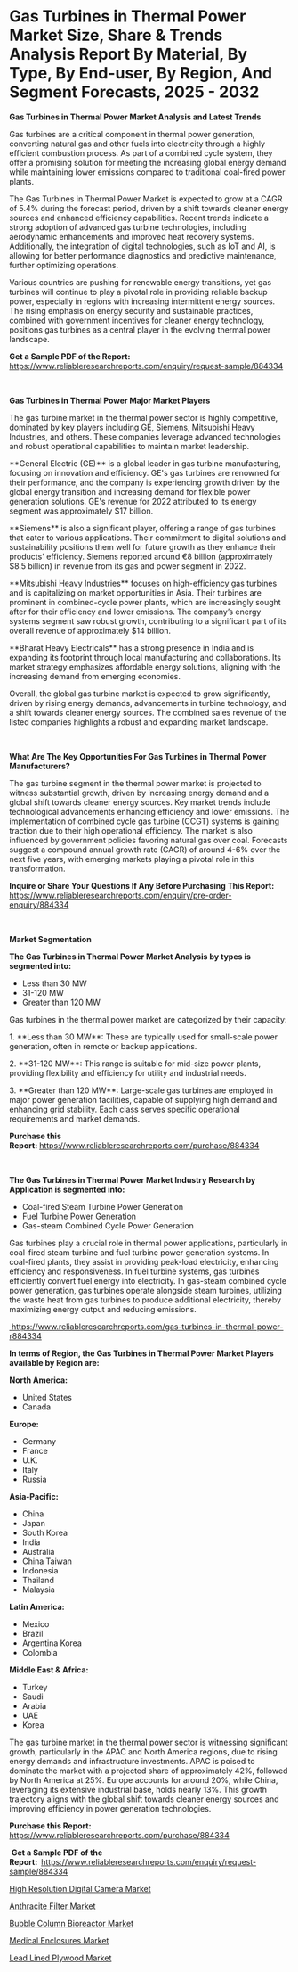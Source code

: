 <p><h1>Gas Turbines in Thermal Power Market Size, Share & Trends Analysis Report By Material, By Type, By End-user, By Region, And Segment Forecasts, 2025 - 2032</h1></p><p><strong>Gas Turbines in Thermal Power Market Analysis and Latest Trends</strong></p>
<p><p>Gas turbines are a critical component in thermal power generation, converting natural gas and other fuels into electricity through a highly efficient combustion process. As part of a combined cycle system, they offer a promising solution for meeting the increasing global energy demand while maintaining lower emissions compared to traditional coal-fired power plants. </p><p>The Gas Turbines in Thermal Power Market is expected to grow at a CAGR of 5.4% during the forecast period, driven by a shift towards cleaner energy sources and enhanced efficiency capabilities. Recent trends indicate a strong adoption of advanced gas turbine technologies, including aerodynamic enhancements and improved heat recovery systems. Additionally, the integration of digital technologies, such as IoT and AI, is allowing for better performance diagnostics and predictive maintenance, further optimizing operations.</p><p>Various countries are pushing for renewable energy transitions, yet gas turbines will continue to play a pivotal role in providing reliable backup power, especially in regions with increasing intermittent energy sources. The rising emphasis on energy security and sustainable practices, combined with government incentives for cleaner energy technology, positions gas turbines as a central player in the evolving thermal power landscape.</p></p>
<p><strong>Get a Sample PDF of the Report:&nbsp;</strong> <a href="https://www.reliableresearchreports.com/enquiry/request-sample/884334?utm_campaign=12&utm_medium=2&utm_source=Github&utm_content=ia&utm_term=11042025&utm_id=gas-turbines-in-thermal-power">https://www.reliableresearchreports.com/enquiry/request-sample/884334</a></p>
<p>&nbsp;</p>
<p><strong>Gas Turbines in Thermal Power Major Market Players</strong></p>
<p><p>The gas turbine market in the thermal power sector is highly competitive, dominated by key players including GE, Siemens, Mitsubishi Heavy Industries, and others. These companies leverage advanced technologies and robust operational capabilities to maintain market leadership.</p><p>**General Electric (GE)** is a global leader in gas turbine manufacturing, focusing on innovation and efficiency. GE's gas turbines are renowned for their performance, and the company is experiencing growth driven by the global energy transition and increasing demand for flexible power generation solutions. GE's revenue for 2022 attributed to its energy segment was approximately $17 billion.</p><p>**Siemens** is also a significant player, offering a range of gas turbines that cater to various applications. Their commitment to digital solutions and sustainability positions them well for future growth as they enhance their products' efficiency. Siemens reported around €8 billion (approximately $8.5 billion) in revenue from its gas and power segment in 2022.</p><p>**Mitsubishi Heavy Industries** focuses on high-efficiency gas turbines and is capitalizing on market opportunities in Asia. Their turbines are prominent in combined-cycle power plants, which are increasingly sought after for their efficiency and lower emissions. The company’s energy systems segment saw robust growth, contributing to a significant part of its overall revenue of approximately $14 billion.</p><p>**Bharat Heavy Electricals** has a strong presence in India and is expanding its footprint through local manufacturing and collaborations. Its market strategy emphasizes affordable energy solutions, aligning with the increasing demand from emerging economies.</p><p>Overall, the global gas turbine market is expected to grow significantly, driven by rising energy demands, advancements in turbine technology, and a shift towards cleaner energy sources. The combined sales revenue of the listed companies highlights a robust and expanding market landscape.</p></p>
<p>&nbsp;</p>
<p><strong>What Are The Key Opportunities For Gas Turbines in Thermal Power Manufacturers?</strong></p>
<p><p>The gas turbine segment in the thermal power market is projected to witness substantial growth, driven by increasing energy demand and a global shift towards cleaner energy sources. Key market trends include technological advancements enhancing efficiency and lower emissions. The implementation of combined cycle gas turbine (CCGT) systems is gaining traction due to their high operational efficiency. The market is also influenced by government policies favoring natural gas over coal. Forecasts suggest a compound annual growth rate (CAGR) of around 4-6% over the next five years, with emerging markets playing a pivotal role in this transformation.</p></p>
<p><strong>Inquire or Share Your Questions If Any Before Purchasing This Report:</strong> <a href="https://www.reliableresearchreports.com/enquiry/pre-order-enquiry/884334?utm_campaign=12&utm_medium=2&utm_source=Github&utm_content=ia&utm_term=11042025&utm_id=gas-turbines-in-thermal-power">https://www.reliableresearchreports.com/enquiry/pre-order-enquiry/884334</a></p>
<p>&nbsp;</p>
<p><strong>Market Segmentation</strong></p>
<p><strong>The Gas Turbines in Thermal Power Market Analysis by types is segmented into:</strong></p>
<p><ul><li>Less than 30 MW</li><li>31-120 MW</li><li>Greater than 120 MW</li></ul></p>
<p><p>Gas turbines in the thermal power market are categorized by their capacity: </p><p>1. **Less than 30 MW**: These are typically used for small-scale power generation, often in remote or backup applications.</p><p>2. **31-120 MW**: This range is suitable for mid-size power plants, providing flexibility and efficiency for utility and industrial needs.</p><p>3. **Greater than 120 MW**: Large-scale gas turbines are employed in major power generation facilities, capable of supplying high demand and enhancing grid stability. Each class serves specific operational requirements and market demands.</p></p>
<p><strong>Purchase this Report:&nbsp;</strong><a href="https://www.reliableresearchreports.com/purchase/884334?utm_campaign=12&utm_medium=2&utm_source=Github&utm_content=ia&utm_term=11042025&utm_id=gas-turbines-in-thermal-power">https://www.reliableresearchreports.com/purchase/884334</a></p>
<p>&nbsp;</p>
<p><strong>The Gas Turbines in Thermal Power Market Industry Research by Application is segmented into:</strong></p>
<p><ul><li>Coal-fired Steam Turbine Power Generation</li><li>Fuel Turbine Power Generation</li><li>Gas-steam Combined Cycle Power Generation</li></ul></p>
<p><p>Gas turbines play a crucial role in thermal power applications, particularly in coal-fired steam turbine and fuel turbine power generation systems. In coal-fired plants, they assist in providing peak-load electricity, enhancing efficiency and responsiveness. In fuel turbine systems, gas turbines efficiently convert fuel energy into electricity. In gas-steam combined cycle power generation, gas turbines operate alongside steam turbines, utilizing the waste heat from gas turbines to produce additional electricity, thereby maximizing energy output and reducing emissions.</p></p>
<p><a href="https://www.reliableresearchreports.com/gas-turbines-in-thermal-power-r884334?utm_campaign=12&utm_medium=2&utm_source=Github&utm_content=ia&utm_term=11042025&utm_id=gas-turbines-in-thermal-power">&nbsp;https://www.reliableresearchreports.com/gas-turbines-in-thermal-power-r884334</a></p>
<p><strong>In terms of Region, the Gas Turbines in Thermal Power Market Players available by Region are:</strong></p>
<p>
    <p> <strong> North America: </strong>
        <ul>
            <li>United States</li>
            <li>Canada</li>
        </ul>
        </p> 
    <p> <strong> Europe: </strong>
        <ul>
            <li>Germany</li>
            <li>France</li>
            <li>U.K.</li>
            <li>Italy</li>
            <li>Russia</li>
        </ul>
        </p> 
    <p> <strong> Asia-Pacific: </strong>
        <ul>
            <li>China</li>
            <li>Japan</li>
            <li>South Korea</li>
            <li>India</li>
            <li>Australia</li>
            <li>China Taiwan</li>
            <li>Indonesia</li>
            <li>Thailand</li>
            <li>Malaysia</li>
        </ul>
        </p> 
    <p> <strong> Latin America: </strong>
        <ul>
            <li>Mexico</li>
            <li>Brazil</li>
            <li>Argentina Korea</li>
            <li>Colombia</li>
        </ul>
        </p> 
    <p> <strong> Middle East & Africa: </strong>
        <ul>
            <li>Turkey</li>
            <li>Saudi</li>
            <li>Arabia</li>
            <li>UAE</li>
            <li>Korea</li>
        </ul>
    </p>
    </p>
<p><p>The gas turbine market in the thermal power sector is witnessing significant growth, particularly in the APAC and North America regions, due to rising energy demands and infrastructure investments. APAC is poised to dominate the market with a projected share of approximately 42%, followed by North America at 25%. Europe accounts for around 20%, while China, leveraging its extensive industrial base, holds nearly 13%. This growth trajectory aligns with the global shift towards cleaner energy sources and improving efficiency in power generation technologies.</p></p>
<p><strong>Purchase this Report: </strong><a href="https://www.reliableresearchreports.com/purchase/884334?utm_campaign=12&utm_medium=2&utm_source=Github&utm_content=ia&utm_term=11042025&utm_id=gas-turbines-in-thermal-power">https://www.reliableresearchreports.com/purchase/884334</a></p>
<p>&nbsp;<strong>Get a Sample PDF of the Report:&nbsp;&nbsp;</strong><a href="https://www.reliableresearchreports.com/enquiry/request-sample/884334?utm_campaign=12&utm_medium=2&utm_source=Github&utm_content=ia&utm_term=11042025&utm_id=gas-turbines-in-thermal-power">https://www.reliableresearchreports.com/enquiry/request-sample/884334</a></p>
<p><strong></strong></p>
<p><p><a href="https://github.com/alidibashagh/Market-Research-Report-List-1/blob/main/high-resolution-digital-camera-market.md?utm_campaign=12&utm_medium=2&utm_source=Github&utm_content=ia&utm_term=11042025&utm_id=gas-turbines-in-thermal-power">High Resolution Digital Camera Market</a></p><p><a href="https://github.com/shrebasokib/Market-Research-Report-List-1/blob/main/anthracite-filter-market.md?utm_campaign=12&utm_medium=2&utm_source=Github&utm_content=ia&utm_term=11042025&utm_id=gas-turbines-in-thermal-power">Anthracite Filter Market</a></p><p><a href="https://www.linkedin.com/pulse/latest-market-research-indicates-rapid-growth-bubble-column-cn0rc?utm_campaign=12&utm_medium=2&utm_source=Github&utm_content=ia&utm_term=11042025&utm_id=gas-turbines-in-thermal-power">Bubble Column Bioreactor Market</a></p><p><a href="https://www.linkedin.com/pulse/63-cagr-forecast-themedical-enclosures-market-from-2025-9vfac?utm_campaign=12&utm_medium=2&utm_source=Github&utm_content=ia&utm_term=11042025&utm_id=gas-turbines-in-thermal-power">Medical Enclosures Market</a></p><p><a href="https://www.linkedin.com/pulse/historical-trends-future-projections-lead-lined-plywood-qmrpe?utm_campaign=12&utm_medium=2&utm_source=Github&utm_content=ia&utm_term=11042025&utm_id=gas-turbines-in-thermal-power">Lead Lined Plywood Market</a></p></p>